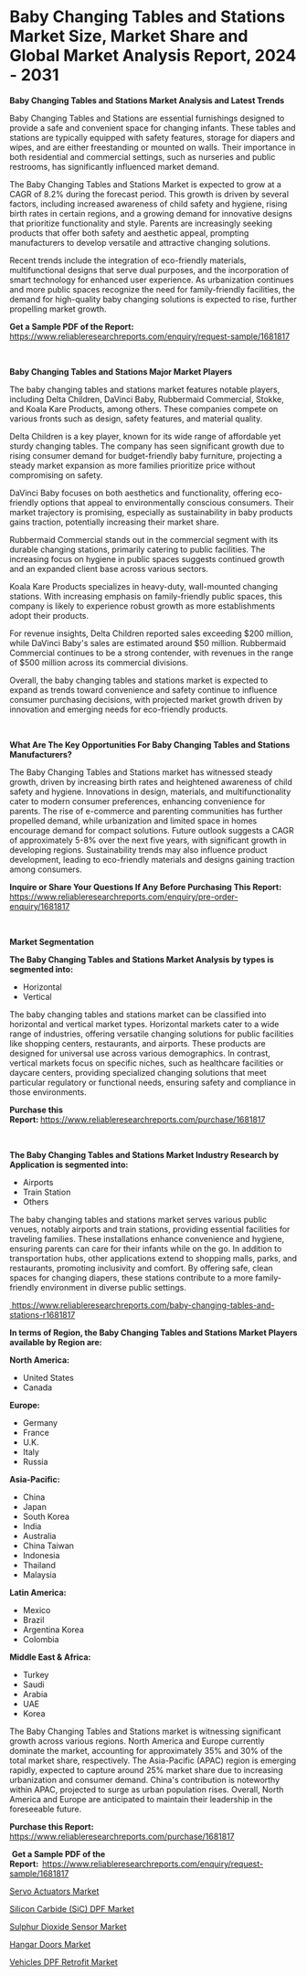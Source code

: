 <p><h1>Baby Changing Tables and Stations Market Size, Market Share and Global Market Analysis Report, 2024 - 2031</h1></p><p><strong>Baby Changing Tables and Stations Market Analysis and Latest Trends</strong></p>
<p><p>Baby Changing Tables and Stations are essential furnishings designed to provide a safe and convenient space for changing infants. These tables and stations are typically equipped with safety features, storage for diapers and wipes, and are either freestanding or mounted on walls. Their importance in both residential and commercial settings, such as nurseries and public restrooms, has significantly influenced market demand.</p><p>The Baby Changing Tables and Stations Market is expected to grow at a CAGR of 8.2% during the forecast period. This growth is driven by several factors, including increased awareness of child safety and hygiene, rising birth rates in certain regions, and a growing demand for innovative designs that prioritize functionality and style. Parents are increasingly seeking products that offer both safety and aesthetic appeal, prompting manufacturers to develop versatile and attractive changing solutions.</p><p>Recent trends include the integration of eco-friendly materials, multifunctional designs that serve dual purposes, and the incorporation of smart technology for enhanced user experience. As urbanization continues and more public spaces recognize the need for family-friendly facilities, the demand for high-quality baby changing solutions is expected to rise, further propelling market growth.</p></p>
<p><strong>Get a Sample PDF of the Report:&nbsp;</strong> <a href="https://www.reliableresearchreports.com/enquiry/request-sample/1681817?utm_campaign=3&utm_medium=2&utm_source=Github&utm_content=ia&utm_term=01102024&utm_id=baby-changing-tables-and-stations">https://www.reliableresearchreports.com/enquiry/request-sample/1681817</a></p>
<p>&nbsp;</p>
<p><strong>Baby Changing Tables and Stations Major Market Players</strong></p>
<p><p>The baby changing tables and stations market features notable players, including Delta Children, DaVinci Baby, Rubbermaid Commercial, Stokke, and Koala Kare Products, among others. These companies compete on various fronts such as design, safety features, and material quality.</p><p>Delta Children is a key player, known for its wide range of affordable yet sturdy changing tables. The company has seen significant growth due to rising consumer demand for budget-friendly baby furniture, projecting a steady market expansion as more families prioritize price without compromising on safety.</p><p>DaVinci Baby focuses on both aesthetics and functionality, offering eco-friendly options that appeal to environmentally conscious consumers. Their market trajectory is promising, especially as sustainability in baby products gains traction, potentially increasing their market share.</p><p>Rubbermaid Commercial stands out in the commercial segment with its durable changing stations, primarily catering to public facilities. The increasing focus on hygiene in public spaces suggests continued growth and an expanded client base across various sectors.</p><p>Koala Kare Products specializes in heavy-duty, wall-mounted changing stations. With increasing emphasis on family-friendly public spaces, this company is likely to experience robust growth as more establishments adopt their products.</p><p>For revenue insights, Delta Children reported sales exceeding $200 million, while DaVinci Baby's sales are estimated around $50 million. Rubbermaid Commercial continues to be a strong contender, with revenues in the range of $500 million across its commercial divisions.</p><p>Overall, the baby changing tables and stations market is expected to expand as trends toward convenience and safety continue to influence consumer purchasing decisions, with projected market growth driven by innovation and emerging needs for eco-friendly products.</p></p>
<p>&nbsp;</p>
<p><strong>What Are The Key Opportunities For Baby Changing Tables and Stations Manufacturers?</strong></p>
<p><p>The Baby Changing Tables and Stations market has witnessed steady growth, driven by increasing birth rates and heightened awareness of child safety and hygiene. Innovations in design, materials, and multifunctionality cater to modern consumer preferences, enhancing convenience for parents. The rise of e-commerce and parenting communities has further propelled demand, while urbanization and limited space in homes encourage demand for compact solutions. Future outlook suggests a CAGR of approximately 5-8% over the next five years, with significant growth in developing regions. Sustainability trends may also influence product development, leading to eco-friendly materials and designs gaining traction among consumers.</p></p>
<p><strong>Inquire or Share Your Questions If Any Before Purchasing This Report:</strong> <a href="https://www.reliableresearchreports.com/enquiry/pre-order-enquiry/1681817?utm_campaign=3&utm_medium=2&utm_source=Github&utm_content=ia&utm_term=01102024&utm_id=baby-changing-tables-and-stations">https://www.reliableresearchreports.com/enquiry/pre-order-enquiry/1681817</a></p>
<p>&nbsp;</p>
<p><strong>Market Segmentation</strong></p>
<p><strong>The Baby Changing Tables and Stations Market Analysis by types is segmented into:</strong></p>
<p><ul><li>Horizontal</li><li>Vertical</li></ul></p>
<p><p>The baby changing tables and stations market can be classified into horizontal and vertical market types. Horizontal markets cater to a wide range of industries, offering versatile changing solutions for public facilities like shopping centers, restaurants, and airports. These products are designed for universal use across various demographics. In contrast, vertical markets focus on specific niches, such as healthcare facilities or daycare centers, providing specialized changing solutions that meet particular regulatory or functional needs, ensuring safety and compliance in those environments.</p></p>
<p><strong>Purchase this Report:&nbsp;</strong><a href="https://www.reliableresearchreports.com/purchase/1681817?utm_campaign=3&utm_medium=2&utm_source=Github&utm_content=ia&utm_term=01102024&utm_id=baby-changing-tables-and-stations">https://www.reliableresearchreports.com/purchase/1681817</a></p>
<p>&nbsp;</p>
<p><strong>The Baby Changing Tables and Stations Market Industry Research by Application is segmented into:</strong></p>
<p><ul><li>Airports</li><li>Train Station</li><li>Others</li></ul></p>
<p><p>The baby changing tables and stations market serves various public venues, notably airports and train stations, providing essential facilities for traveling families. These installations enhance convenience and hygiene, ensuring parents can care for their infants while on the go. In addition to transportation hubs, other applications extend to shopping malls, parks, and restaurants, promoting inclusivity and comfort. By offering safe, clean spaces for changing diapers, these stations contribute to a more family-friendly environment in diverse public settings.</p></p>
<p><a href="https://www.reliableresearchreports.com/baby-changing-tables-and-stations-r1681817?utm_campaign=3&utm_medium=2&utm_source=Github&utm_content=ia&utm_term=01102024&utm_id=baby-changing-tables-and-stations">&nbsp;https://www.reliableresearchreports.com/baby-changing-tables-and-stations-r1681817</a></p>
<p><strong>In terms of Region, the Baby Changing Tables and Stations Market Players available by Region are:</strong></p>
<p>
    <p> <strong> North America: </strong>
        <ul>
            <li>United States</li>
            <li>Canada</li>
        </ul>
        </p> 
    <p> <strong> Europe: </strong>
        <ul>
            <li>Germany</li>
            <li>France</li>
            <li>U.K.</li>
            <li>Italy</li>
            <li>Russia</li>
        </ul>
        </p> 
    <p> <strong> Asia-Pacific: </strong>
        <ul>
            <li>China</li>
            <li>Japan</li>
            <li>South Korea</li>
            <li>India</li>
            <li>Australia</li>
            <li>China Taiwan</li>
            <li>Indonesia</li>
            <li>Thailand</li>
            <li>Malaysia</li>
        </ul>
        </p> 
    <p> <strong> Latin America: </strong>
        <ul>
            <li>Mexico</li>
            <li>Brazil</li>
            <li>Argentina Korea</li>
            <li>Colombia</li>
        </ul>
        </p> 
    <p> <strong> Middle East & Africa: </strong>
        <ul>
            <li>Turkey</li>
            <li>Saudi</li>
            <li>Arabia</li>
            <li>UAE</li>
            <li>Korea</li>
        </ul>
    </p>
    </p>
<p><p>The Baby Changing Tables and Stations market is witnessing significant growth across various regions. North America and Europe currently dominate the market, accounting for approximately 35% and 30% of the total market share, respectively. The Asia-Pacific (APAC) region is emerging rapidly, expected to capture around 25% market share due to increasing urbanization and consumer demand. China's contribution is noteworthy within APAC, projected to surge as urban population rises. Overall, North America and Europe are anticipated to maintain their leadership in the foreseeable future.</p></p>
<p><strong>Purchase this Report: </strong><a href="https://www.reliableresearchreports.com/purchase/1681817?utm_campaign=3&utm_medium=2&utm_source=Github&utm_content=ia&utm_term=01102024&utm_id=baby-changing-tables-and-stations">https://www.reliableresearchreports.com/purchase/1681817</a></p>
<p>&nbsp;<strong>Get a Sample PDF of the Report:&nbsp;&nbsp;</strong><a href="https://www.reliableresearchreports.com/enquiry/request-sample/1681817?utm_campaign=3&utm_medium=2&utm_source=Github&utm_content=ia&utm_term=01102024&utm_id=baby-changing-tables-and-stations">https://www.reliableresearchreports.com/enquiry/request-sample/1681817</a></p>
<p><strong></strong></p>
<p><p><a href="https://www.linkedin.com/pulse/servo-actuators-market-size-share-trends-analysis-report-0nn9f?utm_campaign=3&utm_medium=2&utm_source=Github&utm_content=ia&utm_term=01102024&utm_id=baby-changing-tables-and-stations">Servo Actuators Market</a></p><p><a href="https://github.com/nicoletavirag/Market-Research-Report-List-5/blob/main/silicon-carbide-sic-dpf-market.md?utm_campaign=3&utm_medium=2&utm_source=Github&utm_content=ia&utm_term=01102024&utm_id=baby-changing-tables-and-stations">Silicon Carbide (SiC) DPF Market</a></p><p><a href="https://issuu.com/reportprime-2/docs/sulphur-dioxide-sensor-market-size-_09c0c10f8ae9c3?utm_campaign=3&utm_medium=2&utm_source=Github&utm_content=ia&utm_term=01102024&utm_id=baby-changing-tables-and-stations">Sulphur Dioxide Sensor Market</a></p><p><a href="https://www.linkedin.com/pulse/pioneering-growth-analyzing-global-hangar-doors-market-9namf?utm_campaign=3&utm_medium=2&utm_source=Github&utm_content=ia&utm_term=01102024&utm_id=baby-changing-tables-and-stations">Hangar Doors Market</a></p><p><a href="https://github.com/RunaHaque64/Market-Research-Report-List-1/blob/main/vehicles-dpf-retrofit-market.md?utm_campaign=3&utm_medium=2&utm_source=Github&utm_content=ia&utm_term=01102024&utm_id=baby-changing-tables-and-stations">Vehicles DPF Retrofit Market</a></p></p>